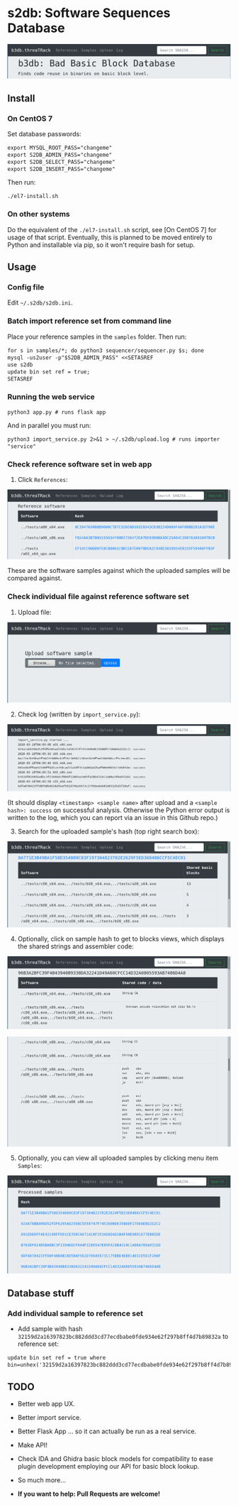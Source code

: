 # s2db: Software Sequences Database

![s2db: Software Sequences Database web app](images/01-index.png)

## Install

### On CentOS 7

Set database passwords:

```
export MYSQL_ROOT_PASS="changeme"
export S2DB_ADMIN_PASS="changeme"
export S2DB_SELECT_PASS="changeme"
export S2DB_INSERT_PASS="changeme"
```

Then run:

```
./el7-install.sh
```


### On other systems

Do the equivalent of the `./el7-install.sh` script, see [On CentOS 7] for usage of that script.
Eventually, this is planned to be moved entirely to Python and installable via pip,
so it won't require bash for setup. 

## Usage

### Config file

Edit `~/.s2db/s2db.ini`.

### Batch import reference set from command line

Place your reference samples in the `samples` folder.
Then run:

```
for s in samples/*; do python3 sequencer/sequencer.py $s; done
mysql -us2user -p"$S2DB_ADMIN_PASS" <<SETASREF
use s2db
update bin set ref = true;
SETASREF
```

### Running the web service 

```
python3 app.py # runs flask app
```

And in parallel you must run:

```
python3 import_service.py 2>&1 > ~/.s2db/upload.log # runs importer "service"
```

### Check reference software set in web app

1. Click `References`:

![Reference software view](images/02-ref.png)

These are the software samples against which the uploaded samples will be compared against.

### Check individual file against reference software set

1. Upload file:

![Upload file](images/04-upload.png)

2. Check log (written by `import_service.py`):

![Check log](images/05-log.png)

(It should display `<timestamp> <sample name>` after upload and a `<sample hash>: success` on successful analysis.
Otherwise the Python error output is written to the log, which you can report via an issue in this Github repo.)

3. Search for the uploaded sample's hash (top right search box):

![Search sample hash](images/06-sample.png)

4. Optionally, click on sample hash to get to blocks views, which displays the shared strings and assembler code:

![Blocks view: asm](images/07-blocks_00_strings.png)

![Blocks view: asm](images/07-blocks_01_asm.png)

5. Optionally, you can view all uploaded samples by clicking menu item `Samples`:

![Samples view](images/03-samples.png)

## Database stuff

### Add individual sample to reference set

- Add sample with hash `32159d2a16397823bc882ddd3cd77ecdbabe0fde934e62f297b8ff4d7b89832a` to reference set:

```
update bin set ref = true where bin=unhex('32159d2a16397823bc882ddd3cd77ecdbabe0fde934e62f297b8ff4d7b89832a');
```

## TODO

- Better web app UX.
- Better import service.
- Better Flask App ... so it can actually be run as a real service.
- Make API!
- Check IDA and Ghidra basic block models for compatibility to ease plugin development employing our API for basic block lookup.
- So much more...

- **If you want to help: Pull Requests are welcome!**



